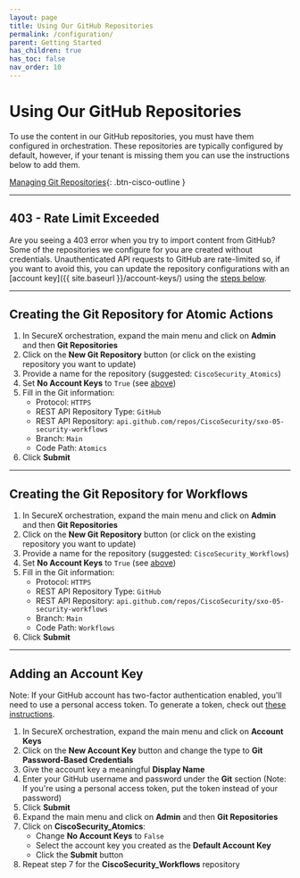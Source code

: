 ```yaml
---
layout: page
title: Using Our GitHub Repositories
permalink: /configuration/
parent: Getting Started
has_children: true
has_toc: false
nav_order: 10
---
```


# Using Our GitHub Repositories
To use the content in our GitHub repositories, you must have them configured in orchestration. These repositories are typically configured by default, however, if your tenant is missing them you can use the instructions below to add them.

[<i class="fa fa-video mr-1"></i> Managing Git Repositories](https://www.youtube.com/watch?v=qVZHXcxYj9k&list=PLPFIie48Myg2tu2gHbgm-moYg8LDaXsSo){: .btn-cisco-outline }

---

## 403 - Rate Limit Exceeded
Are you seeing a 403 error when you try to import content from GitHub? Some of the repositories we configure for you are created without credentials. Unauthenticated API requests to GitHub are rate-limited so, if you want to avoid this, you can update the repository configurations with an [account key]({{ site.baseurl }}/account-keys/) using the [steps below](#adding-an-account-key).

---

## Creating the Git Repository for Atomic Actions
1. In SecureX orchestration, expand the main menu and click on **Admin** and then **Git Repositories**
1. Click on the **New Git Repository** button (or click on the existing repository you want to update)
1. Provide a name for the repository (suggested: `CiscoSecurity_Atomics`)
1. Set **No Account Keys** to `True` (see [above](#403---rate-limit-exceeded))
1. Fill in the Git information:
	* Protocol: `HTTPS`
	* REST API Repository Type: `GitHub`
	* REST API Repository: `api.github.com/repos/CiscoSecurity/sxo-05-security-workflows`
	* Branch: `Main`
	* Code Path: `Atomics`
1. Click **Submit**

---

## Creating the Git Repository for Workflows
1. In SecureX orchestration, expand the main menu and click on **Admin** and then **Git Repositories**
1. Click on the **New Git Repository** button (or click on the existing repository you want to update)
1. Provide a name for the repository (suggested: `CiscoSecurity_Workflows`)
1. Set **No Account Keys** to `True` (see [above](#403---rate-limit-exceeded))
1. Fill in the Git information:
	* Protocol: `HTTPS`
	* REST API Repository Type: `GitHub`
	* REST API Repository: `api.github.com/repos/CiscoSecurity/sxo-05-security-workflows`
	* Branch: `Main`
	* Code Path: `Workflows`
1. Click **Submit**

---

## Adding an Account Key
Note: If your GitHub account has two-factor authentication enabled, you'll need to use a personal access token. To generate a token, check out [these instructions](https://docs.github.com/en/github/authenticating-to-github/creating-a-personal-access-token).

1. In SecureX orchestration, expand the main menu and click on **Account Keys**
1. Click on the **New Account Key** button and change the type to **Git Password-Based Credentials**
1. Give the account key a meaningful **Display Name**
1. Enter your GitHub username and password under the **Git** section (Note: If you're using a personal access token, put the token instead of your password)
1. Click **Submit**
1. Expand the main menu and click on **Admin** and then **Git Repositories**
1. Click on **CiscoSecurity_Atomics**:
	* Change **No Account Keys** to `False`
	* Select the account key you created as the **Default Account Key**
	* Click the **Submit** button
1. Repeat step 7 for the **CiscoSecurity_Workflows** repository
